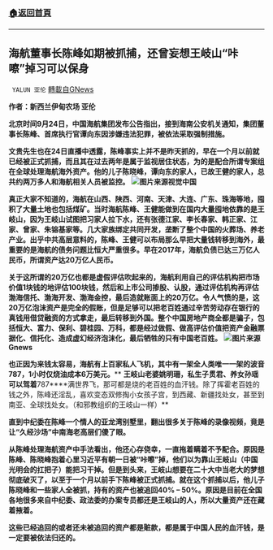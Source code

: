###  [:house:返回首頁](https://github.com/ourhimalayas/txt)
---


## 海航董事长陈峰如期被抓捕，还曾妄想王岐山“咔嚓”掉习可以保身
` YALUN 亚伦` [轉載自GNews](https://gnews.org/zh-hans/1554803/)

**作者：新西兰伊甸农场   亚伦**



**北京时间9月24日，中国海航集团发布公告指出，接到海南公安机关通知，集团董事长陈峰、首席执行官谭向东因涉嫌违法犯罪，被依法采取强制措施。**

**文贵先生也在24日直播中透露，陈峰事实上并不是昨天抓的，早在一个月以前就已经被正式抓捕，而且其在过去两年是属于监视居住状态，为的是配合所谓专案组在全球处理海航海外资产。他的儿子陈晓峰，谭向东的家人，已故王健的家人，总共约两万多人和海航相关人员被监控。**
![](https://assets.gnews.org/wp-content/uploads/2021/09/撒大苏打.jpg)**图片来源视觉中国**


**真正大家不知道的，海航在山西、陕西、河南、天津、大连、广东、珠海等地，囤积了大量土地也包括煤矿。当时海航陈峰、王健能做到在国内大量囤地依靠的是王岐山，因为王岐山试图把习家人拉下水，还有张德江家、李长春家、韩正家、江家、曾家、朱镕基家等。几大家族绑定共同开发，垄断了整个中国的火葬场、养老产业。出乎中共高层意料的，陈峰、王健可以布局那么早把大量钱转移到海外，最重要的是海航的债务问题比恒大严重很多。早在****2017****年，海航负债已达三万亿人民币，所谓资产达****20****万亿人民币。**

**关于这所谓的20万亿也都是虚假评估吹起来的，海航利用自己的评估机构把市场价值1块钱的地评估100块钱，然后和上市公司掺股、认股，通过评估机构再评估渤海信托、渤海开发、渤海金控，最后造就账面上的20万亿。令人气愤的是，这20万亿泡沫资产是完全的假账，但是足够可以把老百姓通过辛苦劳动存在银行的真钱用借贷融资的方式拿走，最后转移到外国。整个中国房地产商全都是骗子，包括恒大、富力、保利、碧桂园、万科，都是经过做假、做高评估价值把资产金融票据化、信托化、造成虚幻经济泡沫化，最后牺牲的只有中国老百姓。**
![](https://assets.gnews.org/wp-content/uploads/2021/09/恶法士大夫.jpg)**图片来源Gnews**


**也正因为来钱太容易，海航有上百家私人飞机，其中有一架全人类唯一一架的波音****787****，****1****小时仅烧油成本****6****万美元。**** ****王岐山老婆姚明珊，私生子贯君、养女孙瑶可以驾着****787****满世界飞，那可都是烧的老百姓的血汗钱。除了挥霍老百姓的钱之外，陈峰还淫乱，喜欢变态双修掏小女孩子宫，到西藏、新疆找处女，甚至到南亚、全球找处女。（和邪教组织的王岐山一样）**

**直到中纪委在陈峰一个情人的亚龙湾别墅里，翻出很多关于陈峰的录像视频，竟是让“久经沙场”中南海老高层们傻了眼。**

**从陈峰处理海航资产中手法看出，他还心存侥幸，一直拖着瞒着不予配合。原因是陈峰、陈晓峰抱着心里习近平有朝一日被“咔嚓”掉，他们以为靠山王岐山（中国光明会的扛把子）能把习干掉。但是到头来，王岐山想要在二十大中当老大的梦想彻底破灭了，以至于一个月以前手下陈峰被正式抓捕。就在这个抓捕以后，他儿子陈晓峰和一些家人全被抓，持有的资产也被追回****40% – 50%****。原因是目前在全国各地很多来自中纪委、政法委的办案专员都还是王岐山的人，所以大量资产还在藏着掖着。**

**这些已经追回的或者还未被追回的资产都是赃款，都是属于中国人民的血汗钱，是一定要被依法归还的。**

